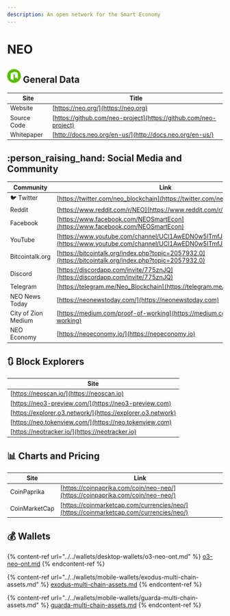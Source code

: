 ```yaml
---
description: An open network for the Smart Economy
---
```


# NEO

## ![](../../.gitbook/assets/neo.png) General Data

| Site        | Title                                                            |
| ----------- | ---------------------------------------------------------------- |
| Website     | [https://neo.org/](https://neo.org)                              |
| Source Code | [https://github.com/neo-project](https://github.com/neo-project) |
| Whitepaper  | [http://docs.neo.org/en-us/](http://docs.neo.org/en-us/)         |

## :person_raising_hand: Social Media and Community

| Community           | Link                                                                                                                               |
| ------------------- | ---------------------------------------------------------------------------------------------------------------------------------- |
| :bird: Twitter      | [https://twitter.com/neo_blockchain](https://twitter.com/neo_blockchain)                                                           |
| Reddit              | [https://www.reddit.com/r/NEO](https://www.reddit.com/r/NEO)                                                                       |
| Facebook            | [https://www.facebook.com/NEOSmartEcon](https://www.facebook.com/NEOSmartEcon)                                                     |
| YouTube             | [https://www.youtube.com/channel/UCl1AwEDN0w5lTmfJEMsY5Vw/videos](https://www.youtube.com/channel/UCl1AwEDN0w5lTmfJEMsY5Vw/videos) |
| Bitcointalk.org     | [https://bitcointalk.org/index.php?topic=2057932.0](https://bitcointalk.org/index.php?topic=2057932.0)                             |
| Discord             | [https://discordapp.com/invite/775znJQ](https://discordapp.com/invite/775znJQ)                                                     |
| Telegram            | [https://telegram.me/Neo_Blockchain](https://telegram.me/Neo_Blockchain)                                                           |
| NEO News Today      | [https://neonewstoday.com/](https://neonewstoday.com)                                                                              |
| City of Zion Medium | [https://medium.com/proof-of-working](https://medium.com/proof-of-working)                                                         |
| NEO Economy         | [https://neoeconomy.io/](https://neoeconomy.io)                                                                                    |

## :arrows_clockwise: Block Explorers

| Site                                                        |
| ----------------------------------------------------------- |
| [https://neoscan.io/](https://neoscan.io)                   |
| [https://neo3-preview.com/](https://neo3-preview.com)       |
| [https://explorer.o3.network/](https://explorer.o3.network) |
| [https://neo.tokenview.com/](https://neo.tokenview.com)     |
| [https://neotracker.io/](https://neotracker.io)             |

## :bar_chart: Charts and Pricing

| Site          | Link                                                                                   |
| ------------- | -------------------------------------------------------------------------------------- |
| CoinPaprika   | [https://coinpaprika.com/coin/neo-neo/](https://coinpaprika.com/coin/neo-neo/)         |
| CoinMarketCap | [https://coinmarketcap.com/currencies/neo/](https://coinmarketcap.com/currencies/neo/) |

## :moneybag: Wallets

{% content-ref url="../../wallets/desktop-wallets/o3-neo-ont.md" %}
[o3-neo-ont.md](../../wallets/desktop-wallets/o3-neo-ont.md)
{% endcontent-ref %}

{% content-ref url="../../wallets/mobile-wallets/exodus-multi-chain-assets.md" %}
[exodus-multi-chain-assets.md](../../wallets/mobile-wallets/exodus-multi-chain-assets.md)
{% endcontent-ref %}

{% content-ref url="../../wallets/mobile-wallets/guarda-multi-chain-assets.md" %}
[guarda-multi-chain-assets.md](../../wallets/mobile-wallets/guarda-multi-chain-assets.md)
{% endcontent-ref %}
